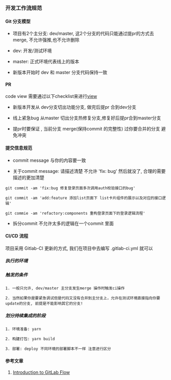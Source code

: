 ### 开发工作流规范

#### Git 分支模型

- 项目有2个主分支: dev/master, 这2个分支的代码只能通过提pr的方式去merge, 不允许强推,也不允许删除

- dev: 开发/测试环境

- master: 正式环境代表线上的版本

- 新版本开始时 dev 和 master 分支代码保持一致

#### PR
 
code view 需要通过以下checklist来进行[view](./code_view.md)

- 新版本开发从 dev分支切出功能分支, 做完后提pr 合到dev分支

- 线上紧急bug 从master 切出分支热修复分支,修复好后提pr合到master分支

- 提pr时要保证 , 当前分支 merge(保持commit 的完整性) 过你要合并的分支 避免冲突


#### 提交信息规范

- commit message 与你的内容要一致

- 关于commit message: 请描述清楚 不允许 'fix: bug' 然后就没了, 合理的需要描述的更加清楚

```
git commit -am 'fix:bug 修复登录页面多次调用auth校验接口的bug'

git commit -am 'add:feature 添加list页面下 list卡片组件的展示以及对应的接口逻辑'

git commie -am 'refactory:components 重构登录页面下的登录逻辑流程'
```

- 拆分commit 不允许太多的逻辑在一个commit 里面

#### CI/CD 流程

项目采用 Gitlab-CI 更新的方式, 我们在项目中去编写 .gitlab-ci.yml 就可以

##### 执行的环境

##### 触发的条件

```
1. 一般只允许, dev/master 主分支发生merge 操作时触发ci操作

2. 当然如果你是要紧急调试但是代码又没有合并到主分支上，允许在测试环境直接指向你要update的分支, 前提是不能影响其它的分支!
```
##### 划分持续集成的阶段

```
1. 环境准备: yarn

2. 构建打包: yarn build

3. 部署: deploy 不同环境的部署脚本不一样 注意进行区分
```



#### 参考文章

1. [Introduction to GitLab Flow](https://docs.gitlab.com/ee/topics/gitlab_flow.html)

